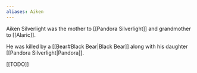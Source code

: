 ```yaml
---
aliases: Aiken
---
```

Aiken Silverlight was the mother to [[Pandora Silverlight]] and grandmother to [[Alaric]].

He was killed by a [[Bear#Black Bear|Black Bear]] along with his daughter [[Pandora Silverlight|Pandora]].

[[TODO]]